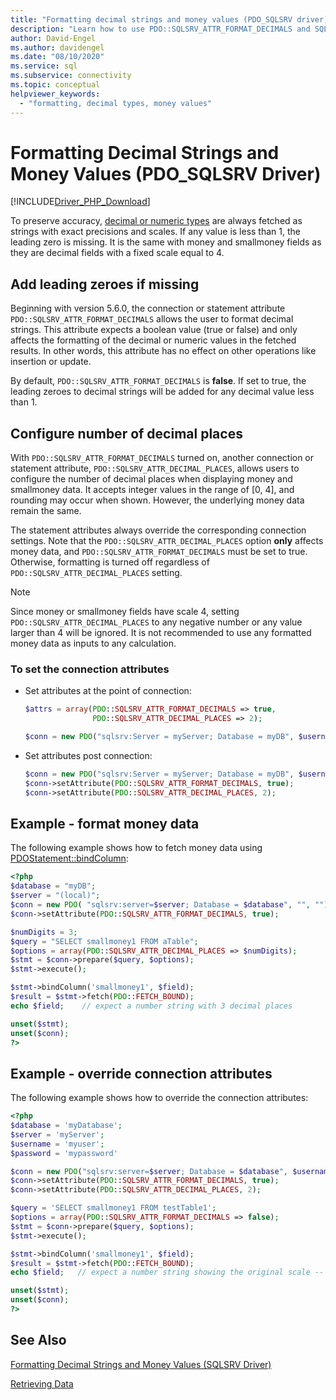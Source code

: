 ```yaml
---
title: "Formatting decimal strings and money values (PDO_SQLSRV driver)"
description: "Learn how to use PDO::SQLSRV_ATTR_FORMAT_DECIMALS and SQLSRV_ATTR_DECIMAL_PLACES attributes to format decimal or money values when using the PDO_SQLSRV Driver"
author: David-Engel
ms.author: davidengel
ms.date: "08/10/2020"
ms.service: sql
ms.subservice: connectivity
ms.topic: conceptual
helpviewer_keywords:
  - "formatting, decimal types, money values"
---
```

# Formatting Decimal Strings and Money Values (PDO_SQLSRV Driver)
[!INCLUDE[Driver_PHP_Download](../../includes/driver_php_download.md)]

To preserve accuracy, [decimal or numeric types](../../t-sql/data-types/decimal-and-numeric-transact-sql.md) are always fetched as strings with exact precisions and scales. If any value is less than 1, the leading zero is missing. It is the same with money and smallmoney fields as they are decimal fields with a fixed scale equal to 4.

## Add leading zeroes if missing
Beginning with version 5.6.0, the connection or statement attribute `PDO::SQLSRV_ATTR_FORMAT_DECIMALS` allows the user to format decimal strings. This attribute expects a boolean value (true or false) and only affects the formatting of the decimal or numeric values in the fetched results. In other words, this attribute has no effect on other operations like insertion or update.

By default, `PDO::SQLSRV_ATTR_FORMAT_DECIMALS` is **false**. If set to true, the leading zeroes to decimal strings will be added for any decimal value less than 1.

## Configure number of decimal places
With `PDO::SQLSRV_ATTR_FORMAT_DECIMALS` turned on, another connection or statement attribute, `PDO::SQLSRV_ATTR_DECIMAL_PLACES`, allows users to configure the number of decimal places when displaying money and smallmoney data. It accepts integer values in the range of [0, 4], and rounding may occur when shown. However, the underlying money data remain the same.

The statement attributes always override the corresponding connection settings. Note that the `PDO::SQLSRV_ATTR_DECIMAL_PLACES` option **only** affects money data, and `PDO::SQLSRV_ATTR_FORMAT_DECIMALS` must be set to true. Otherwise, formatting is turned off regardless of `PDO::SQLSRV_ATTR_DECIMAL_PLACES` setting.

> [!NOTE]
> Since money or smallmoney fields have scale 4, setting `PDO::SQLSRV_ATTR_DECIMAL_PLACES`
> to any negative number or any value larger than 4 will be ignored. It is not recommended
> to use any formatted money data as inputs to any calculation.

### To set the connection attributes

-   Set attributes at the point of connection:

    ```php
    $attrs = array(PDO::SQLSRV_ATTR_FORMAT_DECIMALS => true,
                   PDO::SQLSRV_ATTR_DECIMAL_PLACES => 2);

    $conn = new PDO("sqlsrv:Server = myServer; Database = myDB", $username, $password, $attrs);
    ```

-   Set attributes post connection:

    ```php
    $conn = new PDO("sqlsrv:Server = myServer; Database = myDB", $username, $password);
    $conn->setAttribute(PDO::SQLSRV_ATTR_FORMAT_DECIMALS, true);
    $conn->setAttribute(PDO::SQLSRV_ATTR_DECIMAL_PLACES, 2);
    ```

## Example - format money data
The following example shows how to fetch money data using [PDOStatement::bindColumn](../../connect/php/pdostatement-bindcolumn.md):

```php
<?php
$database = "myDB";
$server = "(local)";
$conn = new PDO( "sqlsrv:server=$server; Database = $database", "", "");
$conn->setAttribute(PDO::SQLSRV_ATTR_FORMAT_DECIMALS, true);

$numDigits = 3;
$query = "SELECT smallmoney1 FROM aTable";
$options = array(PDO::SQLSRV_ATTR_DECIMAL_PLACES => $numDigits);
$stmt = $conn->prepare($query, $options);
$stmt->execute();

$stmt->bindColumn('smallmoney1', $field);
$result = $stmt->fetch(PDO::FETCH_BOUND);
echo $field;    // expect a number string with 3 decimal places

unset($stmt);
unset($conn);
?>
```

## Example - override connection attributes
The following example shows how to override the connection attributes:

```php
<?php
$database = 'myDatabase';
$server = 'myServer';
$username = 'myuser';
$password = 'mypassword'

$conn = new PDO("sqlsrv:server=$server; Database = $database", $username, $password);
$conn->setAttribute(PDO::SQLSRV_ATTR_FORMAT_DECIMALS, true);
$conn->setAttribute(PDO::SQLSRV_ATTR_DECIMAL_PLACES, 2);

$query = 'SELECT smallmoney1 FROM testTable1';
$options = array(PDO::SQLSRV_ATTR_FORMAT_DECIMALS => false);
$stmt = $conn->prepare($query, $options);
$stmt->execute();

$stmt->bindColumn('smallmoney1', $field);
$result = $stmt->fetch(PDO::FETCH_BOUND);  
echo $field;   // expect a number string showing the original scale -- 4 decimal places

unset($stmt);
unset($conn);
?>
```

## See Also
[Formatting Decimal Strings and Money Values (SQLSRV Driver)](../../connect/php/formatting-decimals-sqlsrv-driver.md)

[Retrieving Data](../../connect/php/retrieving-data.md)
